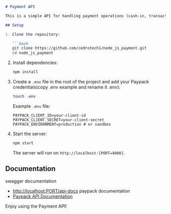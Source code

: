 ```markdown
# Payment API

This is a simple API for handling payment operations (cash-in, transaction, and account info) using Paypack.

## Setup

1. Clone the repository:

   ```bash
   git clone https://github.com/cedrotech1/node_js_payment.git
   cd node_js_payment
   ```

2. Install dependencies:

   ```bash
   npm install
   ```

3. Create a `.env` file in the root of the project and add your Paypack credentials(copy .env example and rename it .env):

   ```bash
   touch .env
   ```

   Example `.env` file:

   ```
   PAYPACK_CLIENT_ID=your-client-id
   PAYPACK_CLIENT_SECRET=your-client-secret
   PAYPACK_ENVIRONMENT=production # or sandbox
   ```

4. Start the server:

   ```bash
   npm start
   ```

   The server will run on `http://localhost:[PORT=4000]`.

## Documentation
swagger documentation 
- [http://localhost:PORT/api-docs](http://localhost:PORT/api-docs)
paypack documentation 
- [Paypack API Documentation](https://docs.paypack.rw/)

Enjoy using the Payment API!
```
